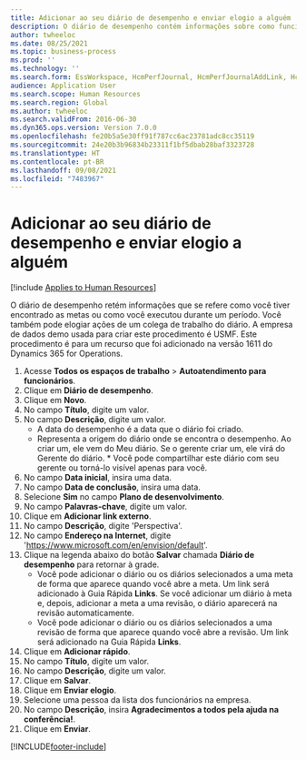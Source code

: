 ```yaml
---
title: Adicionar ao seu diário de desempenho e enviar elogio a alguém
description: O diário de desempenho contém informações sobre como funcionários atendem metas ou sobre o desempenho deles durante um período.
author: twheeloc
ms.date: 08/25/2021
ms.topic: business-process
ms.prod: ''
ms.technology: ''
ms.search.form: EssWorkspace, HcmPerfJournal, HcmPerfJournalAddLink, HcmPerfPraise, HcmWorkerLookUpByPerson, HcmPerfJournalAdd, HcmEmployeeDevelopmentWorkspace
audience: Application User
ms.search.scope: Human Resources
ms.search.region: Global
ms.author: twheeloc
ms.search.validFrom: 2016-06-30
ms.dyn365.ops.version: Version 7.0.0
ms.openlocfilehash: fe20b5a5e30ff91f787cc6ac23781adc8cc35119
ms.sourcegitcommit: 24e20b3b96834b23311f1bf5dbab28baf3323728
ms.translationtype: HT
ms.contentlocale: pt-BR
ms.lasthandoff: 09/08/2021
ms.locfileid: "7483967"
---
```

# <a name="add-to-your-performance-journal-and-send-praise-to-someone"></a>Adicionar ao seu diário de desempenho e enviar elogio a alguém

[!include [Applies to Human Resources](../includes/applies-to-hr.md)]

O diário de desempenho retém informações que se refere como você tiver encontrado as metas ou como você executou durante um período. Você também pode elogiar ações de um colega de trabalho do diário. A empresa de dados demo usada para criar este procedimento é USMF. Este procedimento é para um recurso que foi adicionado na versão 1611 do Dynamics 365 for Operations.

1. Acesse **Todos os espaços de trabalho** > **Autoatendimento para funcionários**.
2. Clique em **Diário de desempenho**.
3. Clique em **Novo**.
4. No campo **Título**, digite um valor.
5. No campo **Descrição**, digite um valor.
    * A data do desempenho é a data que o diário foi criado.  
    * Representa a origem do diário onde se encontra o desempenho. Ao criar um, ele vem do Meu diário. Se o gerente criar um, ele virá do Gerente do diário.      * Você pode compartilhar este diário com seu gerente ou torná-lo visível apenas para você.  
6. No campo **Data inicial**, insira uma data.
7. No campo **Data de conclusão**, insira uma data.
8. Selecione **Sim** no campo **Plano de desenvolvimento**.
9. No campo **Palavras-chave**, digite um valor.
10. Clique em **Adicionar link externo**.
11. No campo **Descrição**, digite 'Perspectiva'.
12. No campo **Endereço na Internet**, digite 'https://www.microsoft.com/en/envision/default'.
13. Clique na legenda abaixo do botão **Salvar** chamada **Diário de desempenho** para retornar à grade.
    * Você pode adicionar o diário ou os diários selecionados a uma meta de forma que aparece quando você abre a meta. Um link será adicionado à Guia Rápida **Links**. Se você adicionar um diário à meta e, depois, adicionar a meta a uma revisão, o diário aparecerá na revisão automaticamente.  
    * Você pode adicionar o diário ou os diários selecionados a uma revisão de forma que aparece quando você abre a revisão. Um link será adicionado na Guia Rápida **Links**.  
14. Clique em **Adicionar rápido**.
15. No campo **Título**, digite um valor.
16. No campo **Descrição**, digite um valor.
17. Clique em **Salvar**.
18. Clique em **Enviar elogio**.
19. Selecione uma pessoa da lista dos funcionários na empresa.
20. No campo **Descrição**, insira **Agradecimentos a todos pela ajuda na conferência!**.
21. Clique em **Enviar**.



[!INCLUDE[footer-include](../includes/footer-banner.md)]
